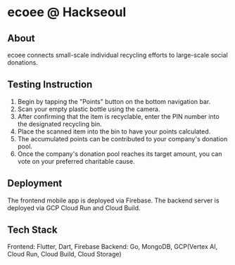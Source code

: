 # ecoee @ Hackseoul

## About

ecoee connects small-scale individual recycling efforts to large-scale social donations.

## Testing Instruction

1. Begin by tapping the "Points" button on the bottom navigation bar.
2. Scan your empty plastic bottle using the camera.
3. After confirming that the item is recyclable, enter the PIN number into the designated recycling bin.
4. Place the scanned item into the bin to have your points calculated.
5. The accumulated points can be contributed to your company's donation pool.
6. Once the company's donation pool reaches its target amount, you can vote on your preferred charitable cause.

## Deployment

The frontend mobile app is deployed via Firebase.
The backend server is deployed via GCP Cloud Run and Cloud Build.

## Tech Stack

Frontend: Flutter, Dart, Firebase
Backend: Go, MongoDB, GCP(Vertex AI, Cloud Run, Cloud Build, Cloud Storage)
